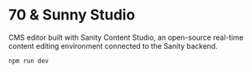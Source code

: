 # 70 & Sunny Studio

CMS editor built with Sanity Content Studio, an open-source real-time content editing environment connected to the Sanity backend.

```bash
npm run dev
```
